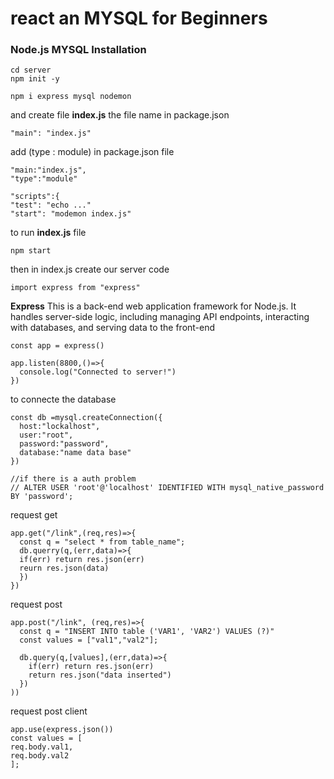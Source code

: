 # react an MYSQL for Beginners
### Node.js MYSQL Installation
```
cd server
npm init -y
```
```
npm i express mysql nodemon
```
and create file **index.js** the file name in package.json 
```
"main": "index.js"
```
add (type : module) in package.json file
```
"main:"index.js",
"type":"module"
```
```
"scripts":{
"test": "echo ..."
"start": "modemon index.js"
```
to run **index.js** file 
```
npm start
```
then in index.js create our server code 
```
import express from "express"
```
**Express** This is a back-end web application framework for Node.js. It handles server-side logic, including managing API endpoints, interacting with databases, and serving data to the front-end

```
const app = express()

app.listen(8800,()=>{
  console.log("Connected to server!")
})
```
to connecte the database 
```
const db =mysql.createConnection({
  host:"lockalhost",
  user:"root",
  password:"password",
  database:"name data base"
})

//if there is a auth problem
// ALTER USER 'root'@'localhost' IDENTIFIED WITH mysql_native_password BY 'password';
```
request get 
```
app.get("/link",(req,res)=>{
  const q = "select * from table_name";
  db.querry(q,(err,data)=>{
  if(err) return res.json(err)
  reurn res.json(data)
  })
})
```
request post
```
app.post("/link", (req,res)=>{
  const q = "INSERT INTO table ('VAR1', 'VAR2') VALUES (?)"
  const values = ["val1","val2"];

  db.query(q,[values],(err,data)=>{
    if(err) return res.json(err)
    return res.json("data inserted")
  })
))
```
request post client 
```
app.use(express.json())
const values = [
req.body.val1,
req.body.val2
];
```
